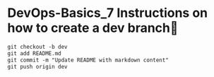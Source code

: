 # DevOps-Basics_7 Instructions on how to create a dev branch🚀

```markdown
git checkout -b dev
git add README.md
git commit -m "Update README with markdown content"
git push origin dev
```
